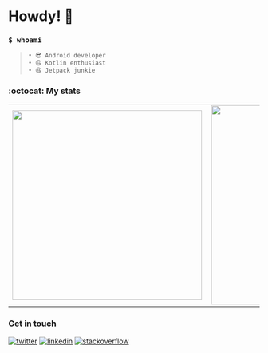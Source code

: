 # Howdy! 👋

### `$ whoami`
> ```bash
> • 😎 Android developer
> • 😃 Kotlin enthusiast
> • 😆 Jetpack junkie
> ```

### :octocat: My stats
  <table>
  <tr>
      <td><img width="380px" align="left" src="https://github-readme-stats.vercel.app/api?username=linusmuema&show_icons=true"/></td>
      <td><img width="400px" align="left" src="https://github-readme-stats.vercel.app/api/top-langs/?username=linusmuema&hide=css&layout=compact"/></td>      
  </tr>   
</table>

### Get in touch
<p>
  <a href="https://twitter.com/linusmoose"><img src="https://img.icons8.com/color/50/000000/twitter-squared.png" alt="twitter"/></a>
  <a href="https://www.linkedin.com/in/linus-muema"><img src="https://img.icons8.com/color/50/000000/linkedin.png" alt="linkedin"/></a>
  <a href="https://stackoverflow.com/users/11125430/linus-muema"><img src="https://img.icons8.com/color/50/000000/stackoverflow.png" alt="stackoverflow"/></a>
<p>
